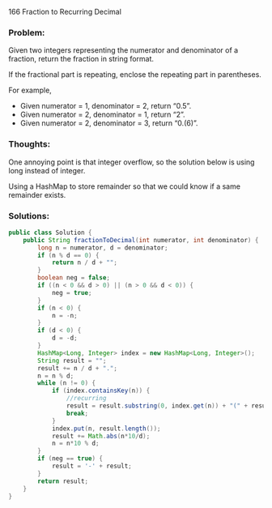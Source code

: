 166 Fraction to Recurring Decimal

### Problem:
Given two integers representing the numerator and denominator of a fraction, return the fraction in string format.

If the fractional part is repeating, enclose the repeating part in parentheses.

For example,

* Given numerator = 1, denominator = 2, return “0.5”.
* Given numerator = 2, denominator = 1, return “2”.
* Given numerator = 2, denominator = 3, return “0.(6)”.

### Thoughts:
One annoying point is that integer overflow, so the solution below is using long instead of integer.

Using a HashMap to store remainder so that we could know if a same remainder exists.

### Solutions:

```java
public class Solution {
    public String fractionToDecimal(int numerator, int denominator) {
        long n = numerator, d = denominator;
        if (n % d == 0) {
            return n / d + "";
        }
        boolean neg = false;
        if ((n < 0 && d > 0) || (n > 0 && d < 0)) {
            neg = true;
        }
        if (n < 0) {
            n = -n;
        }
        if (d < 0) {
            d = -d;
        }
        HashMap<Long, Integer> index = new HashMap<Long, Integer>();
        String result = "";
        result += n / d + ".";
        n = n % d;
        while (n != 0) {
            if (index.containsKey(n)) {
                //recurring
                result = result.substring(0, index.get(n)) + "(" + result.substring(index.get(n)) + ")";
                break;
            }
            index.put(n, result.length());
            result += Math.abs(n*10/d);
            n = n*10 % d;
        }
        if (neg == true) {
            result = '-' + result;
        }
        return result;
    }
}
```